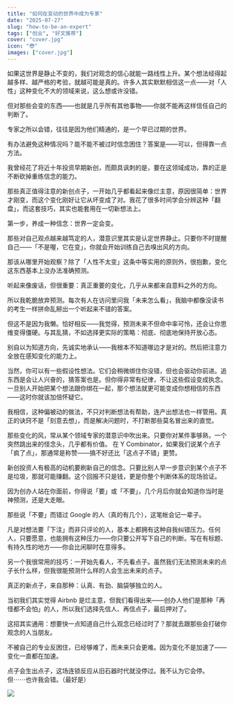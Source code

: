 ```yaml
---
title: "如何在变动的世界中成为专家"
date: "2025-07-27"
slug: "how-to-be-an-expert"
tags: ["创业", "好文推荐"]
cover: "cover.jpg"
icon: "😎"
images: ["cover.jpg"]
---
```

如果这世界是静止不变的，我们对观念的信心就能一路线性上升。某个想法经得起越多样、越严格的考验，就越可能是真的。许多人其实默默相信这一点——对「人性」这种变化不大的领域来说，这么想或许没错。



但对那些会变的东西——也就是几乎所有其他事物——你就不能再这样信任自己的判断了。



专家之所以会错，往往是因为他们精通的，是一个早已过期的世界。



有办法避免这种情况吗？能不能不被过时信念困住？答案是——可以，但得靠一点方法。



我曾经花了将近十年投资早期新创，而颇具讽刺的是，要在这领域成功，靠的正是不断砍掉重练信念的能力。



那些真正值得注意的新创点子，一开始几乎都看起来像烂主意，原因很简单：世界才刚变，而这个变化刚好让它从坏变成了对。我花了很多时间学会分辨这种「翻盘」，而这套技巧，其实也能套用在一切新想法上。



第一步，养成一种信念：世界一定会变。



那些对自己观点越来越笃定的人，潜意识里其实是认定世界静止。只要你不时提醒自己——「不是喔，它在变」，你就会开始训练自己去嗅出风的方向。



那该从哪里开始观察？除了「人性不太变」这条中等实用的原则外，很抱歉，变化这东西基本上没办法准确预测。



听起来像废话，但很重要：真正重要的变化，几乎从来都来自意料之外的方向。



所以我乾脆放弃预测。每次有人在访问里问我「未来怎么看」，我脑中都像没读书的考生一样拼命乱掰出一个听起来不错的答案。



但这不是因为我懒。恰好相反——我觉得，预测未来不但命中率可怜，还会让你思维变得僵硬。与其乱猜，不如选择更实际的策略：彻底、彻底地保持开放心态。



别自以为知道方向，先诚实地承认——我根本不知道哪边才是对的。然后把注意力全放在感知变化的能力上。



当然，你可以有一些假设性想法。它们会稍微绑住你没错，但也会驱动你前进。追东西是会让人兴奋的，猜答案也是。但你得非常有纪律，不让这些假设变成执念。
一旦别人开始把某个想法跟你绑在一起，那个想法就更可能变成你想相信的东西——这时你就该加倍怀疑它。



我相信，这种偏被动的做法，不只对判断想法有帮助，连产出想法也一样管用。真正的诀窍不是「刻意去想」，而是解决问题时，不打断那些莫名冒出来的直觉。



那些变化的风，常从某个领域专家的潜意识中吹出来。只要你对某件事够熟，一个突然跳出来的怪念头，几乎都有价值。
在 Y Combinator，如果我们说某个点子「疯了点」，那通常是称赞——搞不好还比「这点子不错」更赞。



新创投资人有极高的动机要刷新自己的信念。只要比别人早一步意识到某个点子不是垃圾，那就可能赚翻。这个回报不只是钱，更是你整个判断体系的现场验证。



因为创办人站在你面前，你得说「要」或「不要」，几个月后你就会知道你当时是神预测，还是大走眼。



那些说「不要」而错过 Google 的人（真的有几个），这笔帐会记一辈子。



凡是对想法要「下注」而非只评论的人，基本上都拥有这种自我纠错压力。任何人，只要愿意，也能拥有这种压力——你只要公开写下自己的判断。写在有标题、有持久性的地方——你会比闲聊时在意得多。



另一个我很常用的技巧：一开始先看人，不先看点子。虽然我们无法预测未来的点子长什么样，但我很能预测什么样的人会生出未来的点子。



真正的新点子，来自那种：认真、有劲、脑袋够独立的人。



当初我们其实觉得 Airbnb 是烂主意，但我们看得出来——创办人他们是那种「再怪都不会怕」的人，所以我们选择先信人、再信点子，最后押对了。



这招其实通用：想要快一点知道自己什么观念已经过时了？那就去跟那些会打破你观念的人当朋友。



不被自己的专业反困住，已经够难了，而未来只会更难。因为变化不是加速了——变化一直都在加速。



点子会生出点子，这场连锁反应从旧石器时代就没停过。我不认为它会停。
但⋯⋯也许我会错。（最好是）




![](https://prod-files-secure.s3.us-west-2.amazonaws.com/112d0858-5090-4d34-a606-b75eb8d65fd2/46476355-9cf3-4e99-9b7a-3531bc426380/1000202064.png?X-Amz-Algorithm=AWS4-HMAC-SHA256&X-Amz-Content-Sha256=UNSIGNED-PAYLOAD&X-Amz-Credential=ASIAZI2LB4664UBF2O2H%2F20251007%2Fus-west-2%2Fs3%2Faws4_request&X-Amz-Date=20251007T192542Z&X-Amz-Expires=3600&X-Amz-Security-Token=IQoJb3JpZ2luX2VjEBMaCXVzLXdlc3QtMiJIMEYCIQDD%2Bf277io8C0mw345HqF%2FANBNwBZuPmzEBVEJ1tp1xqgIhAMKjG5IKqEG9GSHIzTZ68igKV8PD7CNj1zHGp%2F3q22FGKogECKz%2F%2F%2F%2F%2F%2F%2F%2F%2F%2FwEQABoMNjM3NDIzMTgzODA1IgybAuCFenvobCG%2BUxQq3APlUChgpQZ3vCC5afoJheNJ14UZS7C8Btlta%2BPp%2Bg1836qaPzVJZjRQInXI6pVbnfBQHWLA1J9vUHWZ9559jq6EyM26whJGnUbnbIQFYNIMlrVvC2Vnv1VX4BgYP3RgsWEy31dsDJJAXjfhqG7PYeVmwDQSVWMSQHyNuACIfqt7TDq6%2Fn0UHgCw6fXvurTjcx2JGxqbpSzGGqmjN6iUhRw2%2BToA7hNW2w%2Fcid%2FfiUgkzuUNx1aoKl8U1UlgB7wT6catinTSjx3QAXqCoeTSez%2B4j4HlC2UMDfPDSTqsrwHnE75S%2BDDE%2FLOihWOr9iMIYmrOli5gbCHxssJJBAXKfyl32qgYSgV0AYdrvN7slrI6rNMvTxirCL43j7U1KX3bd5GZZ%2FO%2BEUtJ5npZw4QHjxG9uqQ61OTUIm94Cq7Rr0wcP9c2SbSG0qwIX60DTiS%2BfTiJKp%2FJEADAGvsM0gfg5f%2B3Z3cKEHYohoNfEjba56IUghdybi%2BaHgFzbiEy3xQqlIVoXHHKSU9bw%2FTw%2Be26XyCexdR%2Bb%2BUlXUwV86t%2FIzMkbPypODbc8rZw%2FSTeLXnNds1yL9qn3DRM9s3OXbWi8bi2HybBWEcT5zD2YV2RZ5Rvlt8I7WgvomJGobnzmjDrwpXHBjqkAQMSeygbvvW3AIwDkOVrzCb0Pl6viQpefztecgZrndKVcpUwn%2Ft%2BrZtPjiBqKJ%2FBSehlJC%2F9jTtJOqtF28zQjV0i23ZS9AzIed233zOGDarM0Dt%2FQyKIQ5YAwT4nHuQtalXMfOx45wX3My%2FFy8mPIW3j%2F4XU5VfA5hF5ewp6yUgpV6jD%2BiEVzkY%2ByYAMOEq23oLMGTFLkbNwJkDiqUNagPsYjOC3&X-Amz-Signature=67b3b1495226015f68f34469249627d47a7a96be0ae3357c894e9b4a33864960&X-Amz-SignedHeaders=host&x-amz-checksum-mode=ENABLED&x-id=GetObject)

